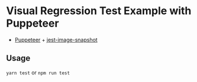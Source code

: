 # Visual Regression Test Example with Puppeteer

* [Puppeteer]('https://github.com/GoogleChrome/puppeteer') + [jest-image-snapshot](https://github.com/americanexpress/jest-image-snapshot)

## Usage
`yarn test` or `npm run test`
